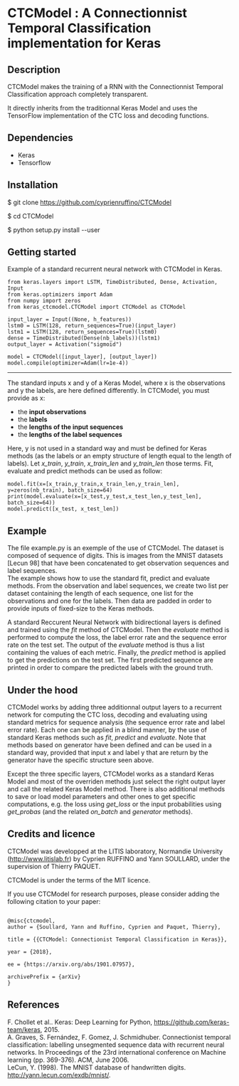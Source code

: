 ﻿
# CTCModel : A Connectionnist Temporal Classification implementation for Keras

## Description

CTCModel makes the training of a RNN with the Connectionnist Temporal Classification approach completely transparent.

It directly inherits from the traditionnal Keras Model and uses the TensorFlow implementation of the CTC loss and decoding functions.

## Dependencies
- Keras
- Tensorflow

## Installation
$ git clone https://github.com/cyprienruffino/CTCModel  

$ cd CTCModel

$ python setup.py install --user

## Getting started
Example of a standard recurrent neural network with CTCModel in Keras.

```
from keras.layers import LSTM, TimeDistributed, Dense, Activation, Input
from keras.optimizers import Adam
from numpy import zeros
from keras_ctcmodel.CTCModel import CTCModel as CTCModel

input_layer = Input((None, h_features))
lstm0 = LSTM(128, return_sequences=True)(input_layer)
lstm1 = LSTM(128, return_sequences=True)(lstm0)
dense = TimeDistributed(Dense(nb_labels))(lstm1)
output_layer = Activation("sigmoid")

model = CTCModel([input_layer], [output_layer])
model.compile(optimizer=Adam(lr=1e-4))
```


----------


The standard inputs x and y of a Keras Model, where x is the observations and y the labels, are here defined differently. In CTCModel, you must provide as x:

 -  the **input observations**
 -  the **labels**
 -  the **lengths of the input sequences**
 -  the **lengths of the label sequences** 

Here, y is not used in a standard way and must be defined for Keras methods (as the labels or an empty structure of length equal to the length of labels).
Let *x_train*, *y_train*, *x_train_len* and *y_train_len* those terms. Fit, evaluate and predict methods can be used as follow:

```
model.fit(x=[x_train,y_train,x_train_len,y_train_len], y=zeros(nb_train), batch_size=64)
print(model.evaluate(x=[x_test,y_test,x_test_len,y_test_len], batch_size=64))
model.predict([x_test, x_test_len])
```

## Example

The file example.py is an exemple of the use of CTCModel. The dataset is composed of sequence of digits. This is images from the  MNIST datasets [Lecun 98] that have been concatenated to get observation sequences and label sequences.  
The example shows how to use the standard fit, predict and evaluate methods. From the observation and label sequences, we create two list per dataset containing the length of each sequence, one list for the observations and one for the labels. Then data are padded in order to provide inputs of fixed-size to the Keras methods.  

A standard Reccurent Neural Network with bidirectional layers is defined and trained using the *fit* method of CTCModel. Then the *evaluate* method is performed to compute the loss, the label error rate and the sequence error rate on the test set.  The output of the *evaluate* method is thus a list containing the values of each metric. Finally, the *predict* method is applied to get the predictions on the test set. The first predicted sequence are printed in order to compare the predicted labels with the ground truth.  

## Under the hood
CTCModel works by adding three additionnal output layers to a recurrent network for computing the CTC loss, decoding and evaluating using standard metrics for sequence analysis (the sequence error rate and label error rate). Each one can be applied in a blind manner, by the use of standard Keras methods such as *fit*, *predict* and *evaluate*. Note that methods based on generator have been defined and can be used in a standard way, provided that input x and label y that are return by the generator have the specific structure seen above. 

Except the three specific layers, CTCModel works as a standard Keras Model and most of the overriden methods just select the right output layer and call the related Keras Model method. There is also additional methods to save or load model parameters and other ones to get specific computations, e.g. the loss using *get_loss* or the input probabilities using *get_probas* (and the related *on_batch* and *generator* methods). 

## Credits and licence
CTCModel was developped at the LITIS laboratory, Normandie University (http://www.litislab.fr) by Cyprien RUFFINO and Yann SOULLARD, under the supervision of Thierry PAQUET.  

CTCModel is under the terms of the MIT licence.  

If you use CTCModel for research purposes, please consider adding the following citation to your paper:

<code>
@misc{ctcmodel,
author = {Soullard, Yann and Ruffino, Cyprien and Paquet, Thierry},<br/>
title = {{CTCModel: Connectionist Temporal Classification in Keras}},<br/>
year = {2018},<br/>
ee = {https://arxiv.org/abs/1901.07957},<br/>
archivePrefix = {arXiv}
}
</code>


## References
F. Chollet et al.. Keras: Deep Learning for Python, https://github.com/keras-team/keras, 2015.   
A. Graves, S. Fernández, F. Gomez, J. Schmidhuber. Connectionist temporal classification: labelling unsegmented sequence data with recurrent neural networks. In Proceedings of the 23rd international conference on Machine learning (pp. 369-376). ACM, June 2006.  
LeCun, Y. (1998). The MNIST database of handwritten digits. http://yann.lecun.com/exdb/mnist/.  
